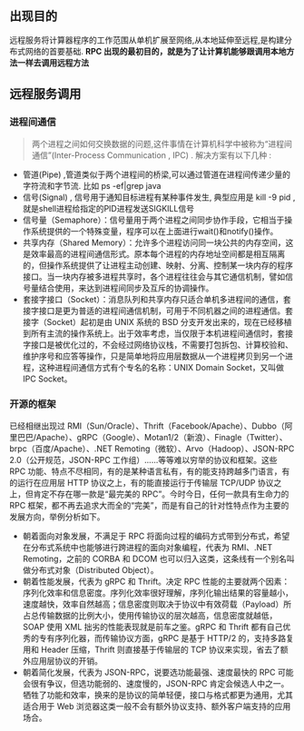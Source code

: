 ## 出现目的

远程服务将计算器程序的工作范围从单机扩展至网络,从本地延伸至远程,是构建分布式网络的首要基础.
**RPC 出现的最初目的，就是为了让计算机能够跟调用本地方法一样去调用远程方法**

## 远程服务调用

### 进程间通信

> 两个进程之间如何交换数据的问题,这件事情在计算机科学中被称为“进程间通信”(Inter-Process Communication , IPC) . 
> 解决方案有以下几种 : 

+ 管道(Pipe) ,管道类似于两个进程间的桥梁,可以通过管道在进程间传递少量的字符流和字节流. 比如 ps -ef|grep java
+ 信号(Signal) , 信号用于通知目标进程有某种事件发生, 典型应用是 kill -9 pid ,就是shell进程给指定的PID进程发送SIGKILL信号
+ 信号量（Semaphore）：信号量用于两个进程之间同步协作手段，它相当于操作系统提供的一个特殊变量，程序可以在上面进行wait()和notify()操作。
+ 共享内存（Shared Memory）：允许多个进程访问同一块公共的内存空间，这是效率最高的进程间通信形式。原本每个进程的内存地址空间都是相互隔离的，但操作系统提供了让进程主动创建、映射、分离、控制某一块内存的程序接口。当一块内存被多进程共享时，各个进程往往会与其它通信机制，譬如信号量结合使用，来达到进程间同步及互斥的协调操作。
+ 套接字接口（Socket）：消息队列和共享内存只适合单机多进程间的通信，套接字接口是更为普适的进程间通信机制，可用于不同机器之间的进程通信。套接字（Socket）起初是由 UNIX 系统的 BSD 分支开发出来的，现在已经移植到所有主流的操作系统上。出于效率考虑，当仅限于本机进程间通信时，套接字接口是被优化过的，不会经过网络协议栈，不需要打包拆包、计算校验和、维护序号和应答等操作，只是简单地将应用层数据从一个进程拷贝到另一个进程，这种进程间通信方式有个专名的名称：UNIX Domain Socket，又叫做 IPC Socket。

### 开源的框架
已经相继出现过 RMI（Sun/Oracle）、Thrift（Facebook/Apache）、Dubbo（阿里巴巴/Apache）、gRPC（Google）、Motan1/2（新浪）、Finagle（Twitter）、brpc（百度/Apache）、.NET Remoting（微软）、Arvo（Hadoop）、JSON-RPC 2.0（公开规范，JSON-RPC 工作组）……等等难以穷举的协议和框架。这些 RPC 功能、特点不尽相同，有的是某种语言私有，有的能支持跨越多门语言，有的运行在应用层 HTTP 协议之上，有的能直接运行于传输层 TCP/UDP 协议之上，但肯定不存在哪一款是“最完美的 RPC”。今时今日，任何一款具有生命力的 RPC 框架，都不再去追求大而全的“完美”，而是有自己的针对性特点作为主要的发展方向，举例分析如下。

+ 朝着面向对象发展，不满足于 RPC 将面向过程的编码方式带到分布式，希望在分布式系统中也能够进行跨进程的面向对象编程，代表为 RMI、.NET Remoting，之前的 CORBA 和 DCOM 也可以归入这类，这条线有一个别名叫做分布式对象（Distributed Object）。
+ 朝着性能发展，代表为 gRPC 和 Thrift。决定 RPC 性能的主要就两个因素：序列化效率和信息密度。序列化效率很好理解，序列化输出结果的容量越小，速度越快，效率自然越高；信息密度则取决于协议中有效荷载（Payload）所占总传输数据的比例大小，使用传输协议的层次越高，信息密度就越低，SOAP 使用 XML 拙劣的性能表现就是前车之鉴。gRPC 和 Thrift 都有自己优秀的专有序列化器，而传输协议方面，gRPC 是基于 HTTP/2 的，支持多路复用和 Header 压缩，Thrift 则直接基于传输层的 TCP 协议来实现，省去了额外应用层协议的开销。
+ 朝着简化发展，代表为 JSON-RPC，说要选功能最强、速度最快的 RPC 可能会很有争议，但选功能弱的、速度慢的，JSON-RPC 肯定会候选人中之一。牺牲了功能和效率，换来的是协议的简单轻便，接口与格式都更为通用，尤其适合用于 Web 浏览器这类一般不会有额外协议支持、额外客户端支持的应用场合。


